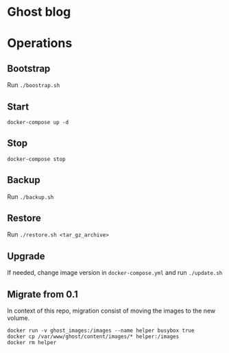# Ghost blog

# Operations

## Bootstrap

Run `./boostrap.sh`

## Start

`docker-compose up -d`

## Stop

`docker-compose stop`

## Backup

Run `./backup.sh`

## Restore

Run `./restore.sh <tar_gz_archive>`

## Upgrade

If needed, change image version in `docker-compose.yml` and run `./update.sh`

## Migrate from 0.1

In context of this repo, migration consist of moving the images to the new volume.
```
docker run -v ghost_images:/images --name helper busybox true
docker cp /var/www/ghost/content/images/* helper:/images
docker rm helper

```